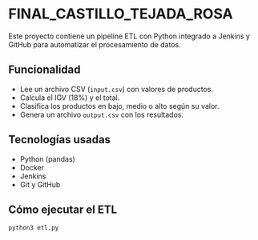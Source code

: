 # FINAL_CASTILLO_TEJADA_ROSA
Este proyecto contiene un pipeline ETL con Python integrado a Jenkins y GitHub para automatizar el procesamiento de datos.

## Funcionalidad
- Lee un archivo CSV (`input.csv`) con valores de productos.
- Calcula el IGV (18%) y el total.
- Clasifica los productos en bajo, medio o alto según su valor.
- Genera un archivo `output.csv` con los resultados.

## Tecnologías usadas
- Python (pandas)
- Docker
- Jenkins
- Git y GitHub

## Cómo ejecutar el ETL
```bash
python3 etl.py
